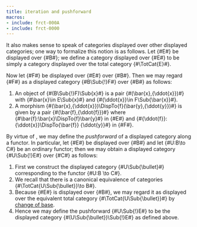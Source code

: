 ```yaml
---
title: iteration and pushforward
macros:
- include: frct-000A
- include: frct-0000
---
```


It also makes sense to speak of categories displayed over other displayed
categories; one way to formalize this notion is as follows. Let {#E#} be
displayed over {#B#}; we define a category displayed over {#E#} to be simply a
category displayed over the total category {#\TotCat{E}#}.

Now let {#F#} be displayed over {#E#} over {#B#}. Then we may regard {#F#} as a
displayed category {#B\Sub{!}F#} over {#B#} as follows:

1. An object of {#(B\Sub{!}F)\Sub{x}#} is a pair {#(\bar{x},{\ddot{x}})#} with {#\bar{x}\in E\Sub{x}#} and {#{\ddot{x}}\in F\Sub{\bar{x}}#}.
2. A morphism {#(\bar{x},{\ddot{x}})\DispTo{f}(\bar{y},{\ddot{y}})#} is given by a pair {#(\bar{f},{\ddot{f}})#} where {#\bar{f}:\bar{x}\DispTo{f}\bar{y}#} in {#E#} and {#{\ddot{f}}:{\ddot{x}}\DispTo{\bar{f}} {\ddot{y}}#} in {#F#}.

By virtue of [](frct-000B), we may define the *pushforward* of a displayed category along a functor. In particular, let {#E#}
be displayed over {#B#} and let {#U:B\to C#} be an ordinary functor; then we may
obtain a displayed category {#U\Sub{!}E#} over {#C#} as follows:

1. First we construct the displayed category {#U\Sub{\bullet}#} corresponding to the
   functor {#U:B \to C#}.
2. We recall that there is a canonical equivalence of categories
   {#\TotCat{U\Sub{\bullet}}\to B#}.
3. Because {#E#} is displayed over {#B#}, we may regard it as displayed over the
   equivalent total category {#\TotCat{U\Sub{\bullet}}#} by
   [change of base](frct-0007).
4. Hence we may define the pushforward {#U\Sub{!}E#} to be the displayed category {#(U\Sub{\bullet})\Sub{!}E#} as defined above.
